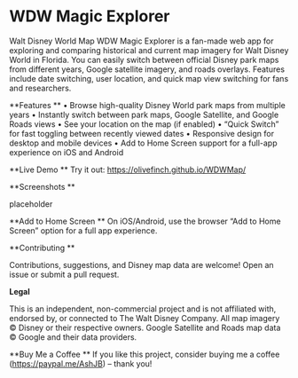 # WDW Magic Explorer
Walt Disney World Map
WDW Magic Explorer is a fan-made web app for exploring and comparing historical and current map imagery for Walt Disney World in Florida.
You can easily switch between official Disney park maps from different years, Google satellite imagery, and roads overlays. Features include date switching, user location, and quick map view switching for fans and researchers.

**Features
**	•	Browse high-quality Disney World park maps from multiple years
	•	Instantly switch between park maps, Google Satellite, and Google Roads views
	•	See your location on the map (if enabled)
	•	“Quick Switch” for fast toggling between recently viewed dates
	•	Responsive design for desktop and mobile devices
	•	Add to Home Screen support for a full-app experience on iOS and Android

**Live Demo
**
Try it out: https://olivefinch.github.io/WDWMap/

**Screenshots
**

placeholder

**Add to Home Screen
**
On iOS/Android, use the browser “Add to Home Screen” option for a full app experience.

**Contributing
**

Contributions, suggestions, and Disney map data are welcome!
Open an issue or submit a pull request.

**Legal**

This is an independent, non-commercial project and is not affiliated with, endorsed by, or connected to The Walt Disney Company.
All map imagery © Disney or their respective owners.
Google Satellite and Roads map data © Google and their data providers.

**Buy Me a Coffee
**
If you like this project, consider buying me a coffee (https://paypal.me/AshJB) – thank you!
